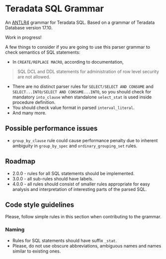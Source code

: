 # Teradata SQL Grammar  

An [ANTLR4](https://www.antlr.org/) grammar for Teradata SQL. Based on a grammar of Teradata Database version 17.10.  

Work in progress!

A few things to consider if you are going to use this parser grammar to check semantics of SQL statements:  
- In `CREATE/REPLACE MACRO`, according to documentation, 
> SQL DCL and DDL statements for administration of row level security are not allowed.  
- There are no distinct parser rules for `SELECT/SELECT AND CONSUME` and `SELECT...INTO/SELECT AND CONSUME...INTO`,
so you should check for mandatory `into_clause` when standalone `select_stat` is used inside procedure definition.
- You should check value format in parsed `interval_literal`.  
- And many more.  

## Possible performance issues  
- `group_by_clause` rule could cause performance penalty due to inherent ambiguity 
in `group_by_spec` and `ordinary_grouping_set` rules.

## Roadmap

- 2.0.0 - rules for all SQL statements should be implemented.  
- 3.0.0 - all sub-rules should have labels.  
- 4.0.0 - all rules should consist of smaller rules appropriate for easy analysis and interpretation 
of interesting parts of the parsed SQL.  

## Code style guidelines  

Please, follow simple rules in this section when contributing to the grammar.  

### Naming  
- Rules for SQL statements should have suffix `_stat`.  
- Please, do not use obscure abbreviations, ambiguous names and names similar to existing ones.

